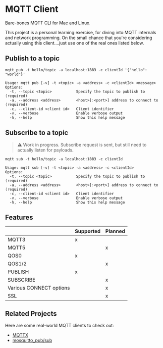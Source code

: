 # MQTT Client

Bare-bones MQTT CLI for Mac and Linux. 

This project is a personal learning exercise, for diving into MQTT internals and network programming.  On the small chance that you're considering actually using this client....just use one of the real ones listed below.

## Publish to a topic
```
mqtt pub -t hello/topic -a localhost:1883 -c clientId '{"hello": "world"}'
```

```
Usage: mqtt pub [-v] -t <topic> -a <address> -c <clientId> <message>
Options:
  -t, --topic <topic>           Specify the topic to publish to (required)
  -a, --address <address>       <host>[:<port>] address to connect to (required)
  -c, --client-id <client id>   Client identifier
  -v, --verbose                 Enable verbose output
  -h, --help                    Show this help message
```

## Subscribe to a topic

> :warning: Work in progress. Subscribe request is sent, but still need to actually listen for payloads.

```
mqtt sub -t hello/topic -a localhost:1883 -c clientId
```

```
Usage: mqtt sub [-v] -t <topic> -a <address> -c <clientId>
Options:
  -t, --topic <topic>           Specify the topic to publish to (required)
  -a, --address <address>       <host>[:<port>] address to connect to (required)
  -c, --client-id <client id>   Client identifier
  -v, --verbose                 Enable verbose output
  -h, --help                    Show this help message
```

## Features

|                         | Supported | Planned |
|-------------------------|-----------|---------|
| MQTT3                   | x         |         |
| MQTT5                   |           | x       |
| QOS0                    | x         |         |
| QOS1/2                  |           | x       |
| PUBLISH                 | x         |         |
| SUBSCRIBE               |           | x       |
| Various CONNECT options |           | x       |
| SSL                     |           | x       |

## Related Projects

Here are some real-world MQTT clients to check out:

* [MQTTX](https://mqttx.app/cli)
* [mosquitto_pub/sub](https://mosquitto.org/man/)
